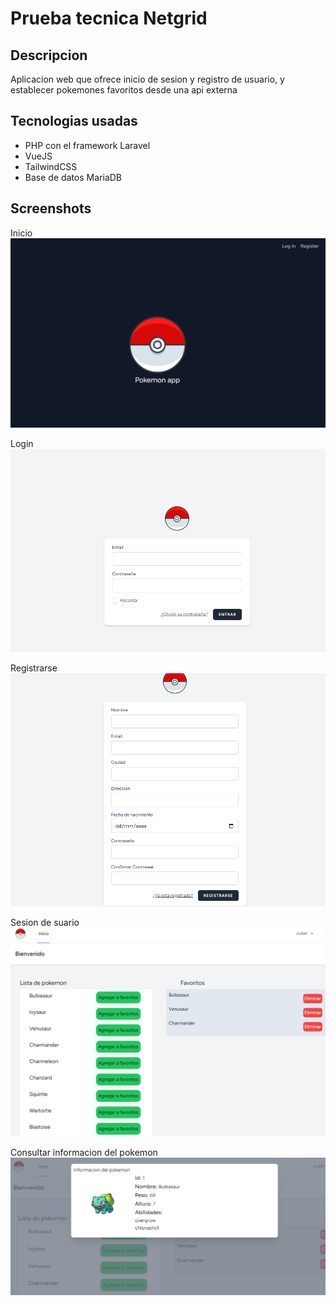 # Prueba tecnica Netgrid

## Descripcion

Aplicacion web que ofrece inicio de sesion y registro de usuario, y establecer pokemones favoritos desde una api externa

## Tecnologias usadas

* PHP con el framework Laravel
* VueJS
* TailwindCSS
* Base de datos MariaDB


## Screenshots
Inicio
<img src="img/1.png" />

Login
<img src="img/2.png" />

Registrarse
<img src="img/3.png" />

Sesion de suario
<img src="img/4.png" />

Consultar informacion del pokemon
<img src="img/5.png" />
